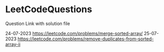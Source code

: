 # LeetCodeQuestions
Question Link with solution file

24-07-2023
https://leetcode.com/problems/merge-sorted-array/
25-07-2023
https://leetcode.com/problems/remove-duplicates-from-sorted-array-ii

